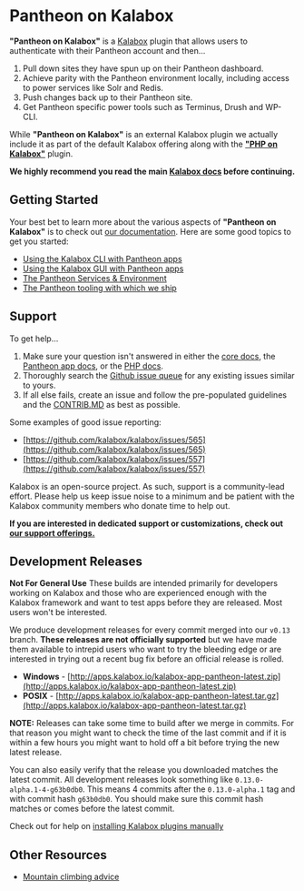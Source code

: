 Pantheon on Kalabox
===================

**"Pantheon on Kalabox"** is a [Kalabox](http://kalabox.io) plugin that allows users to authenticate with their Pantheon account and then...

  1. Pull down sites they have spun up on their Pantheon dashboard.
  2. Achieve parity with the Pantheon environment locally, including access to power services like Solr and Redis.
  3. Push changes back up to their Pantheon site.
  4. Get Pantheon specific power tools such as Terminus, Drush and WP-CLI.

While **"Pantheon on Kalabox"** is an external Kalabox plugin we actually include it as part of the default Kalabox offering along with the [**"PHP on Kalabox"**](http://github.com/kalabox/kalabox-app-php) plugin.

**We highly recommend you read the main [Kalabox docs](http://docs.kalabox.io) before continuing.**

Getting Started
---------------

Your best bet to learn more about the various aspects of **"Pantheon on Kalabox"** is to check out [our documentation](http://pantheon.kalabox.io). Here are some good topics to get you started:

  * [Using the Kalabox CLI with Pantheon apps](http://pantheon.kalabox.io/en/stable/users/cli)
  * [Using the Kalabox GUI with Pantheon apps](http://pantheon.kalabox.io/en/stable/users/gui)
  * [The Pantheon Services & Environment](http://pantheon.kalabox.io/en/stable/users/services)
  * [The Pantheon tooling with which we ship](http://pantheon.kalabox.io/en/stable/users/tooling)

Support
-------

To get help...

  1. Make sure your question isn't answered in either the [core docs](http://support.kalabox.io/solution/categories), the [Pantheon app docs](http://pantheon.kalabox.io/), or the [PHP docs](http://php.kalabox.io/).
  2. Thoroughly search the [Github issue queue](https://github.com/kalabox/kalabox/issues) for any existing issues similar to yours.
  3. If all else fails, create an issue and follow the pre-populated guidelines and the [CONTRIB.MD](https://raw.githubusercontent.com/kalabox/kalabox-app-pantheon/v0.13/CONTRIBUTING.md) as best as possible.

Some examples of good issue reporting:

  - [https://github.com/kalabox/kalabox/issues/565](https://github.com/kalabox/kalabox/issues/565)
  - [https://github.com/kalabox/kalabox/issues/557](https://github.com/kalabox/kalabox/issues/557)

Kalabox is an open-source project. As such, support is a community-lead effort. Please help us keep issue noise to a minimum and be patient with the Kalabox community members who donate time to help out.

**If you are interested in dedicated support or customizations, check out [our support offerings.](http://kalabox.io/support)**

Development Releases
--------------------

**Not For General Use**
These builds are intended primarily for developers working on Kalabox and those who are experienced enough with the Kalabox framework and want to test apps before they are released. Most users won't be interested.

We produce development releases for every commit merged into our `v0.13` branch. **These releases are not officially supported** but we have made them available to intrepid users who want to try the bleeding edge or are interested in trying out a recent bug fix before an official release is rolled.

  * **Windows** - [http://apps.kalabox.io/kalabox-app-pantheon-latest.zip](http://apps.kalabox.io/kalabox-app-pantheon-latest.zip)
  * **POSIX** - [http://apps.kalabox.io/kalabox-app-pantheon-latest.tar.gz](http://apps.kalabox.io/kalabox-app-pantheon-latest.tar.gz)

**NOTE:** Releases can take some time to build after we merge in commits. For that reason you might want to check the time of the last commit and if it is within a few hours you might want to hold off a bit before trying the new latest release.

You can also easily verify that the release you downloaded matches the latest commit. All development releases look something like `0.13.0-alpha.1-4-g63b0db0`. This means 4 commits after the `0.13.0-alpha.1` tag and with commit hash `g63b0db0`. You should make sure this commit hash matches or comes before the latest commit.

Check out for help on [installing Kalabox plugins manually](http://docs.kalabox.io/en/stable/developers/plugins)

Other Resources
---------------

* [Mountain climbing advice](https://www.youtube.com/watch?v=tkBVDh7my9Q)
